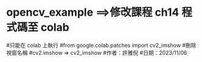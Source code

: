 # opencv_example ==>修改課程 ch14 程式碼至 colab 
#只能在 colab 上執行
#from google.colab.patches import cv2_imshow
#刪除視窗名稱
#cv2.imshow => cv2_imshow
#作者：許雅倪
#日期：2023/11/06
